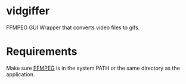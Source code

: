 # vidgiffer
FFMPEG GUI Wrapper that converts video files to gifs.

# Requirements
Make sure [FFMPEG](https://www.ffmpeg.org/) is in the system PATH or the same directory as the application.
